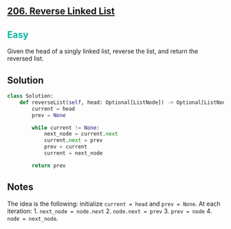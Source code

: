 ## [206. Reverse Linked List](https://leetcode.com/problems/reverse-linked-list/)

<h2 style="color:#00b8a3">Easy</h2>

Given the head of a singly linked list, reverse the list, and return the reversed list.

## Solution
```python
class Solution:
    def reverseList(self, head: Optional[ListNode]) -> Optional[ListNode]:
        current = head
        prev = None

        while current != None:
            next_node = current.next
            current.next = prev
            prev = current
            current = next_node

        return prev
```

## Notes
The idea is the following: initialize `current = head` and `prev = None`. At each iteration: 1. `next_node = node.next` 2. `node.next = prev` 3. `prev = node` 4. `node = next_node`.
